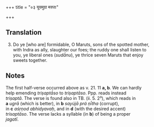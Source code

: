 +++
title = "०३ यूयमुग्रा मरुतः"

+++
## Translation
3. Do ye \[who are\] formidable, O Maruts, sons of the spotted mother,  
with Indra as ally, slaughter our foes; the ruddy one shall listen to  
you, ye liberal ones (*sudā́nu*), ye thrice seven Maruts that enjoy  
sweets together.

## Notes
The first half-verse occurred above as v. 21. 11 **a, b**. We can hardly  
help emending *triṣaptā́so* to *tríṣaptāso*. Ppp. reads instead  
*triṣaptā*. The verse is found also in TB. (ii. 5. 2³), which reads in  
**a** *ugrā* (which is better), in **b** *sayújā prá ṇī́tha* (corrupt),  
in **c** *aśṛṇod abhidyavaḥ*, and in **d** (with the desired accent)  
*trísaptāso*. The verse lacks a syllable (in **b**) of being a proper  
*jagatī*.
